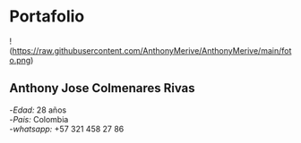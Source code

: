 # Portafolio
!(https://raw.githubusercontent.com/AnthonyMerive/AnthonyMerive/main/foto.png)
## Anthony Jose Colmenares Rivas

-*Edad:* 28 años<br>
-*Pais:* Colombia<br>
-*whatsapp:* +57 321 458 27 86

 
